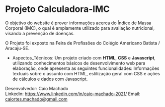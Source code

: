 # Projeto Calculadora-IMC

O objetivo do website é prover informações acerca do Índice de Massa Corporal (IMC), o qual é amplamente utilizado para avaliação nutricional, visando a prevenção de doenças.

O Projeto foi exposto na Feira de Profissões do Colégio Americano Batista / Aracaju-SE.

- Aspectos_Técnicos:
Um projeto criado com **HTML**, **CSS** e **Javascript**, utilizando conhecimentos básicos de desenvolvimento web para elaboração, onde apresenta as seguintes funcionalidades: Informações textuais sobre o assunto com HTML, estilização geral com CSS e ações de cálculos e dados com Javascript.

Desenvolvedor: Caio Machado <br>
Linkedin: https://www.linkedin.com/in/caio-machado-2021/
Email: caiortes.machado@gmail.com




